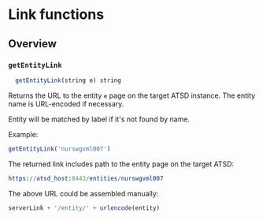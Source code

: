 # Link functions

## Overview

### `getEntityLink`

```javascript
  getEntityLink(string e) string
```

Returns the URL to the entity `e` page on the target ATSD instance. The entity name is URL-encoded if necessary.

Entity will be matched by label if it's not found by name.

Example:

```javascript
getEntityLink('nurswgvml007')
```

The returned link includes path to the entity page on the target ATSD:

```elm
https://atsd_host:8443/entities/nurswgvml007
```

The above URL could be assembled manually:

```javascript
serverLink + '/entity/' + urlencode(entity)
```
